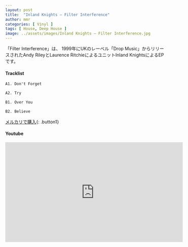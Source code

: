 ```yaml
---
layout: post
title:  "Inland Knights – Filter Interference"
author: mmr
categories: [ Vinyl ]
tags: [ House, Deep House ]
image: ../assets/images/Inland Knights – Filter Interference.jpg
---
```


「Filter Interference」は、
1999年にUKのレーベル「Drop Music」からリリースされたAndy RileyとLaurence RitchieによるユニットInland KnightsによるEPです。

#### Tracklist
```md
A1. Don't Forget

A2. Try

B1. Over You

B2. Believe
```

[メルカリで購入](https://jp.mercari.com/item/m82392456293?afid=6142608987){: .button1}

#### Youtube
<iframe width="560" height="315" src="https://www.youtube.com/embed/wCZ9EVMEHYM?si=xLSGPNOel3-8kTEL" title="YouTube video player" frameborder="0" allow="accelerometer; autoplay; clipboard-write; encrypted-media; gyroscope; picture-in-picture; web-share" referrerpolicy="strict-origin-when-cross-origin" allowfullscreen></iframe>